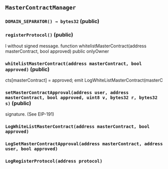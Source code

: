 ## `MasterContractManager`

### `DOMAIN_SEPARATOR() → bytes32` (public)

### `registerProtocol()` (public)

l without signed message. function whitelistMasterContract(address
masterContract, bool approved) public onlyOwner

### `whitelistMasterContract(address masterContract, bool approved)` (public)

cts[masterContract] = approved; emit LogWhiteListMasterContract(masterC

### `setMasterContractApproval(address user, address masterContract, bool approved, uint8 v, bytes32 r, bytes32 s)` (public)

signature. (See EIP-191)

### `LogWhiteListMasterContract(address masterContract, bool approved)`

### `LogSetMasterContractApproval(address masterContract, address user, bool approved)`

### `LogRegisterProtocol(address protocol)`
